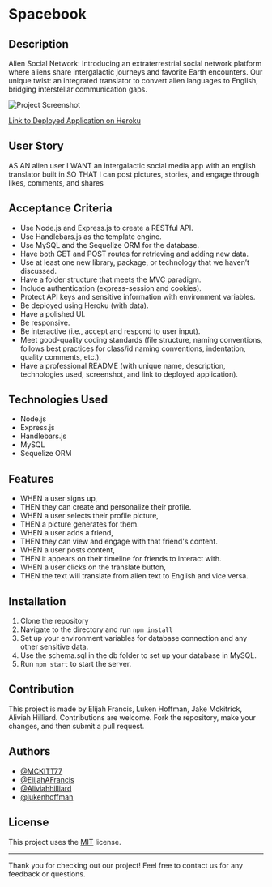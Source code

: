# Spacebook

## Description

Alien Social Network: Introducing an extraterrestrial social network platform where aliens share intergalactic journeys and favorite Earth encounters. Our unique twist: an integrated translator to convert alien languages to English, bridging interstellar communication gaps.

![Project Screenshot](link-to-your-screenshot.png)

[Link to Deployed Application on Heroku](your-heroku-link)

## User Story

AS AN alien user
I WANT an intergalactic social media app with an english translator built in
SO THAT I can post pictures, stories, and engage through likes, comments, and shares

## Acceptance Criteria

* Use Node.js and Express.js to create a RESTful API.
* Use Handlebars.js as the template engine.
* Use MySQL and the Sequelize ORM for the database.
* Have both GET and POST routes for retrieving and adding new data.
* Use at least one new library, package, or technology that we haven’t discussed.
* Have a folder structure that meets the MVC paradigm.
* Include authentication (express-session and cookies).
* Protect API keys and sensitive information with environment variables.
* Be deployed using Heroku (with data).
* Have a polished UI.
* Be responsive.
* Be interactive (i.e., accept and respond to user input).
* Meet good-quality coding standards (file structure, naming conventions, follows best practices for class/id naming conventions, indentation, quality comments, etc.).
* Have a professional README (with unique name, description, technologies used, screenshot, and link to deployed application).

## Technologies Used

* Node.js
* Express.js
* Handlebars.js
* MySQL
* Sequelize ORM

## Features

* WHEN a user signs up,
* THEN they can create and personalize their profile.
* WHEN a user selects their profile picture,
* THEN a picture generates for them.
* WHEN a user adds a friend,
* THEN they can view and engage with that friend's content.
* WHEN a user posts content,
* THEN it appears on their timeline for friends to interact with.
* WHEN a user clicks on the translate button,
* THEN the text will translate from alien text to English and vice versa.

## Installation

1. Clone the repository
2. Navigate to the directory and run `npm install`
3. Set up your environment variables for database connection and any other sensitive data.
4. Use the schema.sql in the db folder to set up your database in MySQL.
5. Run `npm start` to start the server.

## Contribution

This project is made by Elijah Francis, Luken Hoffman, Jake Mckitrick, Aliviah Hilliard. Contributions are welcome. Fork the repository, make your changes, and then submit a pull request.

## Authors

* [@MCKITT77](https://github.com/MCKIT77)
* [@ElijahAFrancis](https://github.com/ElijahAFrancis)
* [@Aliviahhilliard](https://github.com/Aliviahhilliard)
* [@lukenhoffman](https://github.com/lukenhoffman)

## License

This project uses the [MIT](https://choosealicense.com/licenses/mit/) license.

---

Thank you for checking out our project! Feel free to contact us for any feedback or questions.
